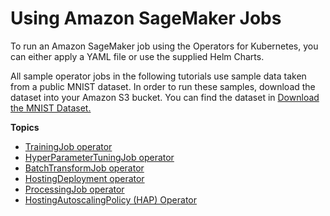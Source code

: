 # Using Amazon SageMaker Jobs<a name="kubernetes-sagemaker-jobs"></a>

To run an Amazon SageMaker job using the Operators for Kubernetes, you can either apply a YAML file or use the supplied Helm Charts\. 

All sample operator jobs in the following tutorials use sample data taken from a public MNIST dataset\. In order to run these samples, download the dataset into your Amazon S3 bucket\. You can find the dataset in [Download the MNIST Dataset\.](https://docs.aws.amazon.com/sagemaker/latest/dg/ex1-preprocess-data-pull-data.html) 

**Topics**
+ [TrainingJob operator](trainingjob-operator.md)
+ [HyperParameterTuningJob operator](hyperparametertuningjobs-operator.md)
+ [BatchTransformJob operator](batchtransformjobs-operator.md)
+ [HostingDeployment operator](hosting-deployment-operator.md)
+ [ProcessingJob operator](kubernetes-processing-job-operator.md)
+ [HostingAutoscalingPolicy \(HAP\) Operator](kubernetes-hap-operator.md)